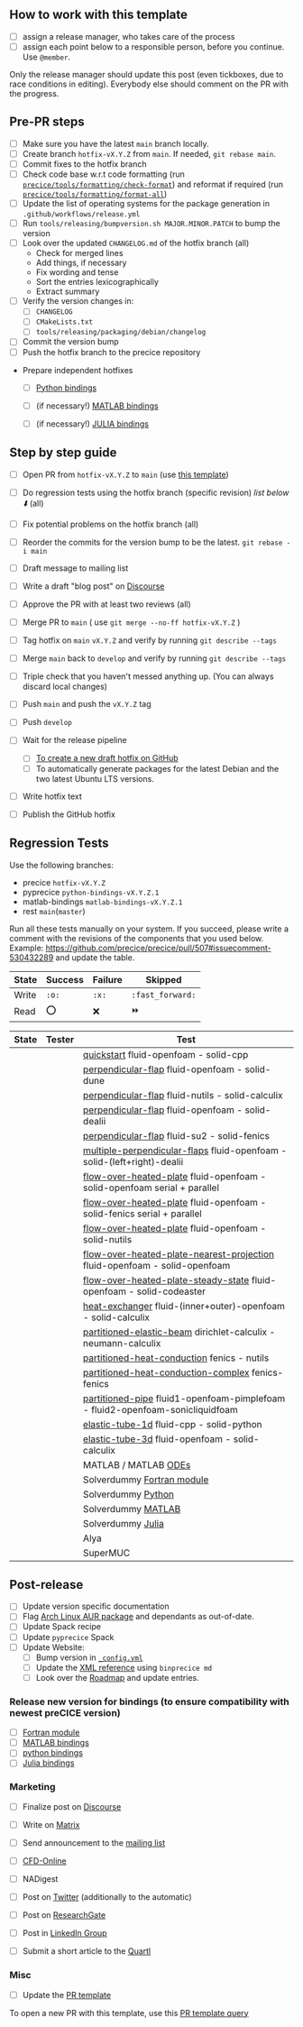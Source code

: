 ## How to work with this template

* [ ] assign a release manager, who takes care of the process
* [ ] assign each point below to a responsible person, before you continue. Use `@member`.

Only the release manager should update this post (even tickboxes, due to race conditions in editing). Everybody else should comment on the PR with the progress.


## Pre-PR steps

* [ ] Make sure you have the latest `main` branch locally.
* [ ] Create branch `hotfix-vX.Y.Z` from `main`. If needed, `git rebase main`.
* [ ] Commit fixes to the hotfix branch
* [ ] Check code base w.r.t code formatting (run [`precice/tools/formatting/check-format`](https://github.com/precice/precice/blob/develop/tools/formatting/check-format)) and reformat if required (run [`precice/tools/formatting/format-all`](https://github.com/precice/precice/blob/develop/tools/formatting/format-all))
* [ ] Update the list of operating systems for the package generation in `.github/workflows/release.yml`
* [ ] Run `tools/releasing/bumpversion.sh MAJOR.MINOR.PATCH` to bump the version
* [ ] Look over the updated `CHANGELOG.md` of the hotfix branch (all)
   * Check for merged lines
   * Add things, if necessary
   * Fix wording and tense
   * Sort the entries lexicographically
   * Extract summary
* [ ] Verify the version changes in:
   * [ ] `CHANGELOG`
   * [ ] `CMakeLists.txt`
   * [ ] `tools/releasing/packaging/debian/changelog`
* [ ] Commit the version bump
* [ ] Push the hotfix branch to the precice repository
* Prepare independent hotfixes
   * [ ] [Python bindings](https://github.com/precice/python-bindings/blob/develop/docs/hotfixGuide.md)
   * [ ] (if necessary!) [MATLAB bindings](https://github.com/precice/matlab-bindings/blob/develop/docs/hotfixGuide.md)
   * [ ] (if necessary!) [JULIA bindings](https://github.com/precice/PreCICE.jl)


## Step by step guide

* [ ] Open PR from `hotfix-vX.Y.Z` to `main` (use [this template](https://github.com/precice/precice/blob/develop/tools/releasing/PULL_REQUEST_TEMPLATE/hotfix_pull_request_template.md))
* [ ] Do regression tests using the hotfix branch (specific revision) _list below :arrow_down:_ (all)
* [ ] Fix potential problems on the hotfix branch (all)
* [ ] Reorder the commits for the version bump to be the latest. `git rebase -i main`
* [ ] Draft message to mailing list
* [ ] Write a draft "blog post" on [Discourse](https://precice.discourse.group/)
* [ ] Approve the PR with at least two reviews (all)
* [ ] Merge PR to `main` ( use `git merge --no-ff hotfix-vX.Y.Z` )
* [ ] Tag hotfix on `main` `vX.Y.Z` and verify by running `git describe --tags`
* [ ] Merge `main` back to `develop` and verify by running `git describe --tags`
* [ ] Triple check that you haven't messed anything up. (You can always discard local changes)
* [ ] Push `main` and push the `vX.Y.Z` tag
* [ ] Push `develop`
* [ ] Wait for the release pipeline
  * [ ] [To create a new draft hotfix on GitHub](https://github.com/precice/precice/releases)
  * [ ] To automatically generate packages for the latest Debian and the two latest Ubuntu LTS versions.
* [ ] Write hotfix text
* [ ] Publish the GitHub hotfix


## Regression Tests

Use the following branches:
* precice `hotfix-vX.Y.Z`
* pyprecice `python-bindings-vX.Y.Z.1`
* matlab-bindings `matlab-bindings-vX.Y.Z.1`
* rest `main`(`master`)

Run all these tests manually on your system. If you succeed, please write a comment with the revisions of the components that you used below. Example: https://github.com/precice/precice/pull/507#issuecomment-530432289 and update the table.

| State | Success | Failure | Skipped |
| --- | --- | --- | --- |
| Write | `:o:` | `:x:` | `:fast_forward:` |
| Read | :o: | :x: | :fast_forward: |

| State | Tester | Test |
| --- | --- | --- |
| | | [quickstart](https://github.com/precice/tutorials/tree/master/quickstart) fluid-openfoam - solid-cpp |
| | | [perpendicular-flap](https://github.com/precice/tutorials/tree/master/perpendicular-flap) fluid-openfoam - solid-dune |
| | | [perpendicular-flap](https://github.com/precice/tutorials/tree/master/perpendicular-flap) fluid-nutils - solid-calculix |
| | | [perpendicular-flap](https://github.com/precice/tutorials/tree/master/perpendicular-flap) fluid-openfoam - solid-dealii |
| | | [perpendicular-flap](https://github.com/precice/tutorials/tree/master/perpendicular-flap) fluid-su2 - solid-fenics |
| | | [multiple-perpendicular-flaps](https://github.com/precice/tutorials/tree/master/multiple-perpendicular-flaps) fluid-openfoam - solid-(left+right)-dealii |
| | | [flow-over-heated-plate](https://github.com/precice/tutorials/tree/master/flow-over-heated-plate) fluid-openfoam - solid-openfoam serial + parallel |
| | | [flow-over-heated-plate](https://github.com/precice/tutorials/tree/master/flow-over-heated-plate) fluid-openfoam - solid-fenics serial + parallel |
| | | [flow-over-heated-plate](https://github.com/precice/tutorials/tree/master/flow-over-heated-plate) fluid-openfoam - solid-nutils |
| | | [flow-over-heated-plate-nearest-projection](https://github.com/precice/tutorials/tree/master/flow-over-heated-plate-nearest-projection) fluid-openfoam - solid-openfoam |
| | | [flow-over-heated-plate-steady-state](https://github.com/precice/tutorials/tree/master/flow-over-heated-plate-steady-state) fluid-openfoam - solid-codeaster |
| | | [heat-exchanger](https://github.com/precice/tutorials/tree/master/heat-exchanger) fluid-(inner+outer)-openfoam - solid-calculix |
| | | [partitioned-elastic-beam](https://github.com/precice/tutorials/tree/master/partitioned-elastic-beam) dirichlet-calculix - neumann-calculix |
| | | [partitioned-heat-conduction](https://github.com/precice/tutorials/tree/master/partitioned-heat-conduction) fenics - nutils |
| | | [partitioned-heat-conduction-complex](https://github.com/precice/tutorials/tree/master/partitioned-heat-conduction-complex) fenics- fenics |
| | | [partitioned-pipe](https://github.com/precice/tutorials/tree/master/partitioned-pipe) fluid1-openfoam-pimplefoam - fluid2-openfoam-sonicliquidfoam |
| | | [elastic-tube-1d](https://github.com/precice/tutorials/tree/master/elastic-tube-1d) fluid-cpp - solid-python |
| | | [elastic-tube-3d](https://github.com/precice/tutorials/tree/master/elastic-tube-3d) fluid-openfoam - solid-calculix |
| | | MATLAB / MATLAB [ODEs](https://github.com/precice/matlab-bindings/tree/develop/tutorial) |
| | | Solverdummy [Fortran module](https://github.com/precice/fortran-module/tree/develop/examples/solverdummy) |
| | | Solverdummy [Python](https://github.com/precice/python-bindings/tree/develop/solverdummy) |
| | | Solverdummy [MATLAB](https://github.com/precice/matlab-bindings/tree/develop/solverdummy) |
| | | Solverdummy [Julia](https://github.com/precice/PreCICE.jl/tree/develop/solverdummy) |
| | | Alya |
| | | SuperMUC |

## Post-release

* [ ] Update version specific documentation
* [ ] Flag [Arch Linux AUR package](https://aur.archlinux.org/packages/precice) and dependants as out-of-date.
* [ ] Update Spack recipe
* [ ] Update `pyprecice` Spack
* [ ] Update Website:
    * [ ] Bump version in [`_config.yml`](https://github.com/precice/precice.github.io/blob/master/_config.yml)
    * [ ] Update the [XML reference](https://github.com/precice/precice.github.io/blob/master/_includes/xmlreference.md) using `binprecice md`
    * [ ] Look over the [Roadmap](https://www.precice.org/fundamentals-roadmap.html) and update entries.

### Release new version for bindings (to ensure compatibility with newest preCICE version)

- [ ] [Fortran module](https://github.com/precice/fortran-module/compare/master...develop)
- [ ] [MATLAB bindings](https://github.com/precice/matlab-bindings/blob/develop/docs/hotfixGuide.md)
- [ ] [python bindings](https://github.com/precice/python-bindings/blob/develop/docs/hotfixGuide.md)
- [ ] [Julia bindings](https://github.com/precice/PreCICE.jl)

### Marketing

* [ ] Finalize post on [Discourse](https://precice.discourse.group/)
* [ ] Write on [Matrix](https://matrix.to/#/#precice_lobby:gitter.im?web-instance[element.io]=app.gitter.im)
* [ ] Send announcement to the [mailing list](https://mailman.informatik.uni-stuttgart.de/mailman/listinfo/precice)
* [ ] [CFD-Online](https://www.cfd-online.com/Forum/news.cgi/form/0)
* [ ] NADigest
* [ ] Post on [Twitter](https://twitter.com/preCICE_org) (additionally to the automatic)
* [ ] Post on [ResearchGate](https://www.researchgate.net/project/preCICE)
* [ ] Post in [LinkedIn Group](https://www.linkedin.com/groups/9073912/)
* [ ] Submit a short article to the [Quartl](https://www.in.tum.de/en/i05/further-activities/quartl/)


### Misc

* [ ] Update the [PR template](https://github.com/precice/precice/blob/develop/tools/releasing/PULL_REQUEST_TEMPLATE/hotfix_pull_request_template.md)

To open a new PR with this template, use this [PR template query](https://github.com/precice/precice/compare/new?template=hotfix_pull_request_template.md)
